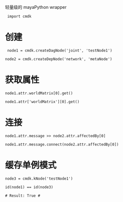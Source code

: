 轻量级的 mayaPython wrapper

` import cmdk`
# 创建
` node1 = cmdk.createDagNode('joint', 'testNode1')`

`node2 = cmdk.createDepNode('network', 'metaNode') ` 

# 获取属性
`node1.attr.worldMatrix[0].get() `

`node1.attr['worldMatrix'][0].get() `

# 连接
`node1.attr.message >> node2.attr.affectedBy[0] ` 

`node1.attr.message.connect(node2.attr.affectedBy[0]) ` 

# 缓存单例模式 

`node3 = cmdk.kNode('testNode1')` 

`id(node1) == id(node3) ` 

`# Result: True # ` 




